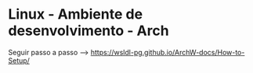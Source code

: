 # Linux - Ambiente de desenvolvimento - Arch

Seguir passo a passo --> https://wsldl-pg.github.io/ArchW-docs/How-to-Setup/




